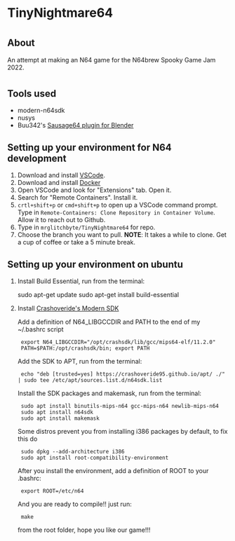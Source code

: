 # TinyNightmare64

#

## About
An attempt at making an N64 game for the N64brew Spooky Game Jam 2022.

#

## Tools used
- modern-n64sdk
- nusys
- Buu342's [Sausage64 plugin for Blender](https://github.com/buu342/N64-Sausage64)

## Setting up your environment for N64 development

1. Download and install [VSCode](https://code.visualstudio.com/Download).
2. Download and install [Docker](https://docs.docker.com/get-docker/)
3. Open VSCode and look for "Extensions" tab. Open it.
4. Search for "Remote Containers". Install it.
5. `crtl+shift+p` or `cmd+shift+p` to open up a VSCode command prompt. Type in `Remote-Containers: Clone Repository in Container Volume`. Allow it to reach out to Github.
6. Type in `mrglitchbyte/TinyNightmare64` for repo.
7. Choose the branch you want to pull. **NOTE**: It takes a while to clone. Get a cup of coffee or take a 5 minute break.

## Setting up your environment on ubuntu

1. Install Build Essential, run from the terminal:

 	sudo apt-get update
	sudo apt-get install build-essential
	
2. Install [Crashoveride's Modern SDK](https://crashoveride95.github.io/n64hbrew/modernsdk/index.html)
	
	Add a definition of N64_LIBGCCDIR and PATH to the end of my ~/.bashrc script
		
		export N64_LIBGCCDIR="/opt/crashsdk/lib/gcc/mips64-elf/11.2.0"
		PATH=$PATH:/opt/crashsdk/bin; export PATH
		
	Add the SDK to APT, run from the terminal:
	
		echo "deb [trusted=yes] https://crashoveride95.github.io/apt/ ./" | sudo tee /etc/apt/sources.list.d/n64sdk.list
		
	Install the SDK packages and makemask, run from the terminal:
	
		sudo apt install binutils-mips-n64 gcc-mips-n64 newlib-mips-n64
		sudo apt install n64sdk
		sudo apt install makemask
			
	Some distros prevent you from installing i386 packages by default, to fix this do

		sudo dpkg --add-architecture i386
		sudo apt install root-compatibility-environment
				
	After you install the environment, add a definition of ROOT to your .bashrc:

		export ROOT=/etc/n64
	
	And you are ready to compile!! just run:
	
		make 
		
	from the root folder, hope you like our game!!!
	

